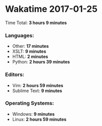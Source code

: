 # Wakatime 2017-01-25

Time Total: **3 hours 9 minutes**

### Languages:
- Other: **17 minutes** 
- XSLT: **9 minutes** 
- HTML: **2 minutes** 
- Python: **2 hours 39 minutes** 

### Editors:
- Vim: **2 hours 59 minutes** 
- Sublime Text: **9 minutes** 

### Operating Systems:
- Windows: **9 minutes** 
- Linux: **2 hours 59 minutes** 

